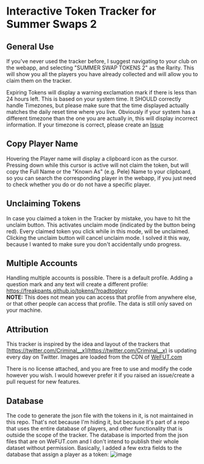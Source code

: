 # Interactive Token Tracker for Summer Swaps 2

## General Use
If you've never used the tracker before, I suggest navigating to your club on the webapp, and selecting "SUMMER SWAP TOKENS 2" as the Rarity. This will show you all the players you have already collected and will allow you to claim them on the tracker. 

Expiring Tokens will display a warning exclamation mark if there is less than 24 hours left. This is based on your system time. It SHOULD correctly handle Timezones, but please make sure that the time displayed actually matches the daily reset time where you live. Obviously if your system has a different timezone than the one you are actually in, this will display incorrect information. If your timezone is correct, please create an [Issue](https://github.com/freakpants/tokens/issues/new)


## Copy Player Name
Hovering the Player name will display a clipboard icon as the cursor. Pressing down while this cursor is active will not claim the token, but will copy the Full Name or the "Known As" (e.g. Pele) Name to your clipboard, so you can search the corresponding player in the webapp, if you just need to check whether you do or do not have a specific player.

## Unclaiming Tokens
In case you claimed a token in the Tracker by mistake, you have to hit the unclaim button. This activates unclaim mode (indicated by the button being red). Every claimed token you click while in this mode, will be unclaimed. Clicking the unclaim button will cancel unclaim mode. I solved it this way, because I wanted to make sure you don't accidentally undo progress.

## Multiple Accounts
Handling multiple accounts is possible. There is a default profile. Adding a question mark and any text will create a different profile:
https://freakpants.github.io/tokens/?roadtoglory  
**NOTE:** This does not mean you can access that profile from anywhere else, or that other people can access that profile. The data is still only saved on your machine.

## Attribution
This tracker is inspired by the idea and layout of the trackers that [https://twitter.com/Criminal__x](https://twitter.com/Criminal__x) is updating every day on Twitter.
Images are loaded from the CDN of [WeFUT.com](http://WeFUT.com)

There is no license attached, and you are free to use and modify the code however you wish. I would however prefer it if you raised an issue/create a pull request for new features.

## Database
The code to generate the json file with the tokens in it, is not maintained in this repo. That's not because I'm hiding it, but because it's part of a repo that uses the entire database of players, and other functionality that is outside the scope of the tracker. The database is imported from the json files that are on WeFUT.com and I don't intend to publish their whole dataset without permission. 
Basically, I added a few extra fields to the database that assign a player as a token: 
![image](https://user-images.githubusercontent.com/12885929/184117414-1581c155-dbfb-4b5c-b7e6-87bac08e4e10.png)



